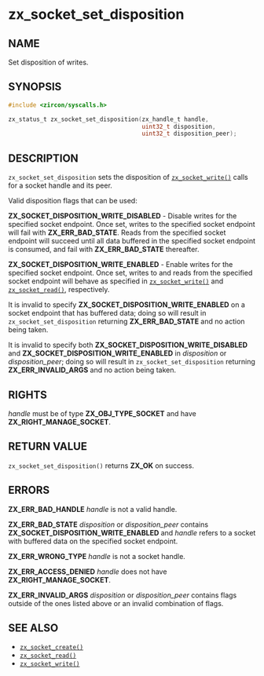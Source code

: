 # zx_socket_set_disposition

## NAME

<!-- Contents of this heading updated by update-docs-from-fidl, do not edit. -->

Set disposition of writes.

## SYNOPSIS

<!-- Contents of this heading updated by update-docs-from-fidl, do not edit. -->

```c
#include <zircon/syscalls.h>

zx_status_t zx_socket_set_disposition(zx_handle_t handle,
                                      uint32_t disposition,
                                      uint32_t disposition_peer);
```

## DESCRIPTION

`zx_socket_set_disposition` sets the disposition of
[`zx_socket_write()`] calls for a socket handle and its peer.

Valid disposition flags that can be used:

**ZX_SOCKET_DISPOSITION_WRITE_DISABLED** - Disable writes for the specified
socket endpoint. Once set, writes to the specified socket endpoint will fail
with **ZX_ERR_BAD_STATE**. Reads from the specified socket endpoint will
succeed until all data buffered in the specified socket endpoint is consumed,
and fail with **ZX_ERR_BAD_STATE** thereafter.

**ZX_SOCKET_DISPOSITION_WRITE_ENABLED** - Enable writes for the specified
socket endpoint.  Once set, writes to and reads from the specified socket
endpoint will behave as specified in [`zx_socket_write()`] and
[`zx_socket_read()`], respectively.

It is invalid to specify **ZX_SOCKET_DISPOSITION_WRITE_ENABLED** on a socket
endpoint that has buffered data; doing so will result in
`zx_socket_set_disposition` returning **ZX_ERR_BAD_STATE** and no action being
taken.

It is invalid to specify both **ZX_SOCKET_DISPOSITION_WRITE_DISABLED** and
**ZX_SOCKET_DISPOSITION_WRITE_ENABLED** in *disposition* or *disposition_peer*;
doing so will result in `zx_socket_set_disposition` returning
**ZX_ERR_INVALID_ARGS** and no action being taken.

## RIGHTS

<!-- Contents of this heading updated by update-docs-from-fidl, do not edit. -->

*handle* must be of type **ZX_OBJ_TYPE_SOCKET** and have **ZX_RIGHT_MANAGE_SOCKET**.

## RETURN VALUE

`zx_socket_set_disposition()` returns **ZX_OK** on success.

## ERRORS

**ZX_ERR_BAD_HANDLE**  *handle* is not a valid handle.

**ZX_ERR_BAD_STATE**  *disposition* or *disposition_peer* contains
**ZX_SOCKET_DISPOSITION_WRITE_ENABLED** and *handle* refers to a socket with
buffered data on the specified socket endpoint.

**ZX_ERR_WRONG_TYPE**  *handle* is not a socket handle.

**ZX_ERR_ACCESS_DENIED**  *handle* does not have **ZX_RIGHT_MANAGE_SOCKET**.

**ZX_ERR_INVALID_ARGS**  *disposition* or *disposition_peer* contains flags
outside of the ones listed above or an invalid combination of flags.

## SEE ALSO

 - [`zx_socket_create()`]
 - [`zx_socket_read()`]
 - [`zx_socket_write()`]

<!-- References updated by update-docs-from-fidl, do not edit. -->

[`zx_socket_create()`]: socket_create.md
[`zx_socket_read()`]: socket_read.md
[`zx_socket_write()`]: socket_write.md
